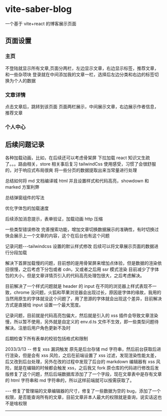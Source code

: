 # vite-saber-blog

一个基于 vite+react 的博客展示页面

## 页面设置

### 主页

不登陆就显示所有文章,页面分两栏，左边显示文章，右边显示标签，推荐文章，和一些杂项块
登录就在中间添加我的文章一栏，选择后左边分类和右边的标签切换为个人的数据

### 文章详情

点击文章后，跳转到该页面
页面两栏展示，中间展示文章，右边展示作者信息，推荐文章

### 个人中心

## 后续问题记录

各种加载动画，比如，在后续还可以考虑骨架屏
下拉加载
react 知识又生疏了。。。路由相关，store 相关事后复习
tailwindCss 使用感受，习惯了会很舒服的，对于响应式布局很爽
将一些分页的数据提取出来当常量进行处理

总结如何将 md 文档编译城 html 并且设置样式和代码高亮，showdown 和 marked 方案利弊

总结弹窗组件的写法

优化字体包的加载速度

后续添加消息提示，表单验证，加载动画
http 压缩

一些类型错误修改
完善搜索功能，增加文章切换数据展示的准确性，有时切换过快会展示上一个文章的内容，这个在后台也有这个问题

记录问题---tailwindcss 设置的默认样式修改
后续可以将文章展示页面的数据进行分段加载

解决下首屏加载慢的问题，目前想的是用骨架屏来增加点体验，但是数据的渲染依旧很慢，之后考虑下分包或者 cdn，又或者之后用 ssr 模式渲染
目前减少了字体包的大小，但是文章详情页引入的代码高亮处理包很大，之后考虑解决。

目前解决了一个样式问题就是 header 的 input 在不同的浏览器上样式表现不一致，chrome 没问题，火狐和苹果浏览器会出现过长，原因是字体的缘故，我用的当然用原生的字体就没这个问题了，用了思源的字体就会出现这个差异，目前解决方式是直接给 input 设置一个最大宽度。

记录问题，目前就是代码高亮包偏大，然后就是引入的 xss 插件会导致文章渲染慢，所以暂不使用，另外就是自定义的 env.d.ts 文件不生效，即一些类型问题待解决。注册后用户角色更新不及时

后期检查下所有表单的校验包括格式和限制

2033/3/13
-- 修复 xss 漏洞触发
原先是后台存储 md 字符串，然后前台获取后进行渲染，但是会有 xss 风险，之后在前端设置了 xss 过滤，发现渲染性能太差，后又改到后台处理，另外在改的过程中发现了后台的 markdown 编辑器有 xss 风险，就是在编辑的时候都会触发 xss，之后我又 fork 原仓库的代码进行修改后发版修复了这个问题，然后后端数据库添加了了一个字段，现在文章表中是存有文章的 html 字符串和 md 字符串的，所以这样前端就可以按需获取了。

--- 修复了管理端的文章编辑器的尺寸，修复了一些数据为空的 bug，添加了一个权限，是否能查询所有的文章，目前文章非本人最大的权限就是查询，说实话这也不是啥权限

---

